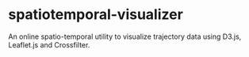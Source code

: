 spatiotemporal-visualizer
=========================

An online spatio-temporal utility to visualize trajectory data using D3.js, Leaflet.js and Crossfilter.
